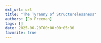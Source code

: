 ```yaml
---
ext_url: url
title: "The Tyranny of Structurelessness"
authors: [Jo Freeman]
tags: []
date: 2025-06-20T00:00:00+05:30
favorite: true
---
```


